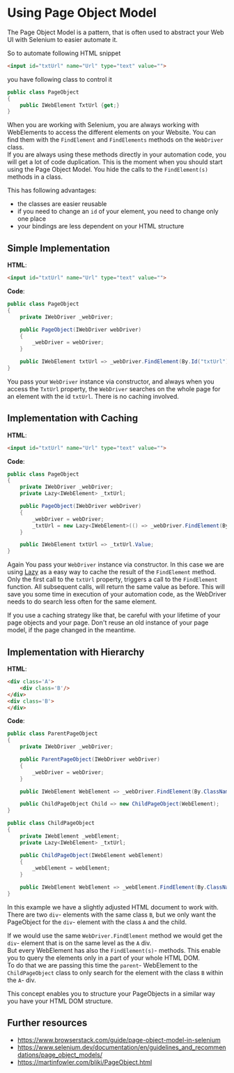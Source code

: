 # Using Page Object Model

The Page Object Model is a pattern, that is often used to abstract your Web UI with Selenium to easier automate it.

So to automate following HTML snippet

``` html
<input id="txtUrl" name="Url" type="text" value="">
```

you have following class to control it

``` csharp
public class PageObject
{
    public IWebElement TxtUrl {get;}
}
```

When you are working with Selenium, you are always working with WebElements to access the different elements on your Website. You can find them with the `FindElement` and `FindElements` methods on the `WebDriver` class.  
If you are always using these methods directly in your automation code, you will get a lot of code duplication. This is the moment when you should start using the Page Object Model.
You hide the calls to the `FindElement(s)` methods in a class.

This has following advantages:

- the classes are easier reusable
- if you need to change an `id` of your element, you need to change only one place
- your bindings are less dependent on your HTML structure

## Simple Implementation

**HTML**:

``` html
<input id="txtUrl" name="Url" type="text" value="">
```

**Code**:

``` csharp
public class PageObject
{
    private IWebDriver _webDriver;

    public PageObject(IWebDriver webDriver)
    {
        _webDriver = webDriver;
    }

    public IWebElement txtUrl => _webDriver.FindElement(By.Id("txtUrl"));
}
```

You pass your `WebDriver` instance via constructor, and always when you access the `TxtUrl` property, the `WebDriver` searches on the whole page for an element with the id `txtUrl`. There is no caching involved.

## Implementation with Caching

**HTML**:

``` html
<input id="txtUrl" name="Url" type="text" value="">
```

**Code**:

``` csharp
public class PageObject
{
    private IWebDriver _webDriver;
    private Lazy<IWebElement> _txtUrl;

    public PageObject(IWebDriver webDriver)
    {
        _webDriver = webDriver;
        _txtUrl = new Lazy<IWebElement>(() => _webDriver.FindElement(By.Id("txtUrl")));
    }

    public IWebElement txtUrl => _txtUrl.Value;
}
```

Again You pass your `WebDriver` instance via constructor. In this case we are using [Lazy](https://docs.microsoft.com/en-us/dotnet/api/system.lazy-1) as a easy way to cache the result of the `FindElement` method.  
Only the first call to the `txtUrl` property, triggers a call to the `FindElement` function. All subsequent calls, will return the same value as before. 
This will save you some time in execution of your automation code, as the WebDriver needs to do search less often for the same element.

If you use a caching strategy like that, be careful with your lifetime of your page objects and your page. Don't reuse an old instance of your page model, if the page changed in the meantime.

## Implementation with Hierarchy

**HTML**:

``` html
<div class='A'>
    <div class='B'/>
</div>
<div class='B'>
</div>
```

**Code**:

``` csharp
public class ParentPageObject
{
    private IWebDriver _webDriver;

    public ParentPageObject(IWebDriver webDriver)
    {
        _webDriver = webDriver;
    }

    public IWebElement WebElement => _webDriver.FindElement(By.ClassName("A"));

    public ChildPageObject Child => new ChildPageObject(WebElement);
}

public class ChildPageObject
{
    private IWebElement _webElement;
    private Lazy<IWebElement> _txtUrl;

    public ChildPageObject(IWebElement webElement)
    {
        _webElement = webElement;
    }

    public IWebElement WebElement => _webElement.FindElement(By.ClassName("B"));
}

```

In this example we have a slightly adjusted HTML document to work with. There are two `div`- elements with the same class `B`, but we only want the PageObject for the `div`- element with the class `A` and the child.  

If we would use the same `WebDriver.FindElement` method we would get the `div`- element that is on the same level as the `A` div.  
But every WebElement has also the `FindElement(s)`- methods. This enable you to query the elements only in a part of your whole HTML DOM.  
To do that  we are passing this time the `parent`- WebElement to the `ChildPageObject` class to only search for the element with the class `B` within the `A`- div.  

This concept enables you to structure your PageObjects in a similar way you have your HTML DOM structure.

## Further resources

- <https://www.browserstack.com/guide/page-object-model-in-selenium>
- <https://www.selenium.dev/documentation/en/guidelines_and_recommendations/page_object_models/>
- <https://martinfowler.com/bliki/PageObject.html>
